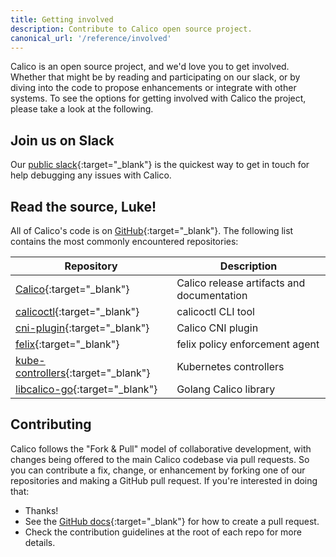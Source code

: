 ```yaml
---
title: Getting involved
description: Contribute to Calico open source project.
canonical_url: '/reference/involved'
---
```


Calico is an open source project, and we'd love you to get involved.
Whether that might be by reading and participating on our slack,
or by diving into the code to propose enhancements or integrate with
other systems. To see the options for getting involved with Calico the
project, please take a look at the following.

## Join us on Slack

Our [public slack](https://slack.projectcalico.org){:target="_blank"} is the quickest way to get
in touch for help debugging any issues with Calico.

## Read the source, Luke!

All of Calico's code is on [GitHub](https://github.com/projectcalico){:target="_blank"}.  The following
list contains the most commonly encountered repositories:

Repository                                                              | Description
------------------------------------------------------------------------|----------------------------
[Calico](https://github.com/projectcalico/calico){:target="_blank"}                       | Calico release artifacts and documentation
[calicoctl](https://github.com/projectcalico/calicoctl){:target="_blank"}                 | calicoctl CLI tool
[cni-plugin](https://github.com/projectcalico/cni-plugin){:target="_blank"}               | Calico CNI plugin
[felix](https://github.com/projectcalico/felix){:target="_blank"}                         | felix policy enforcement agent
[kube-controllers](https://github.com/projectcalico/kube-controllers){:target="_blank"}   | Kubernetes controllers
[libcalico-go](https://github.com/projectcalico/libcalico-go){:target="_blank"}           | Golang Calico library

## Contributing

Calico follows the "Fork & Pull" model of collaborative development,
with changes being offered to the main Calico codebase via pull
requests. So you can contribute a fix, change, or enhancement by forking
one of our repositories and making a GitHub pull request. If you're
interested in doing that:

-   Thanks!
-   See the [GitHub docs](https://help.github.com/articles/using-pull-requests){:target="_blank"} for how
    to create a pull request.
-   Check the contribution guidelines at the root of each repo for more details.
